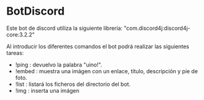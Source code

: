 # BotDiscord

Este bot de discord utiliza la siguiente librería: "com.discord4j:discord4j-core:3.2.2"

Al introducir los diferentes comandos el bot podrá realizar las siguientes tareas:

- !ping : devuelvo la palabra "uino!".
- !embed : muestra una imágen con un enlace, título, descripción y pie de foto.
- !list : listará los ficheros del directorio del bot.
- !img : inserta una imágen
